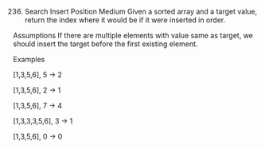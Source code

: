 236. Search Insert Position
Medium
Given a sorted array and a target value, return the index where it would be if it were inserted in order.

Assumptions
If there are multiple elements with value same as target, we should insert the target before the first existing element.

Examples

[1,3,5,6], 5 → 2

[1,3,5,6], 2 → 1

[1,3,5,6], 7 → 4

[1,3,3,3,5,6], 3 → 1

[1,3,5,6], 0 → 0
